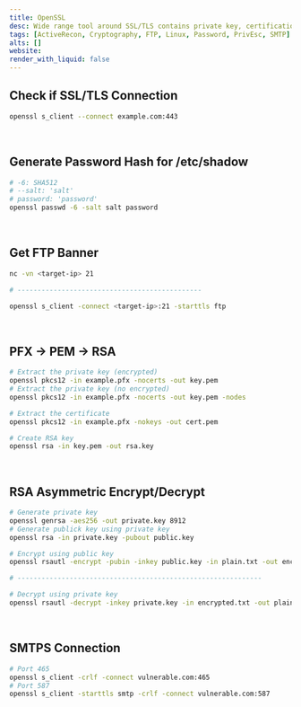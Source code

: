 ```yaml
---
title: OpenSSL
desc: Wide range tool around SSL/TLS contains private key, certifications, etc. It is also used to generate the password hash for /etc/passwd in Linux.
tags: [ActiveRecon, Cryptography, FTP, Linux, Password, PrivEsc, SMTP]
alts: []
website:
render_with_liquid: false
---
```


## Check if SSL/TLS Connection

```sh
openssl s_client --connect example.com:443
```

<br />

## Generate Password Hash for /etc/shadow

```sh
# -6: SHA512
# --salt: 'salt'
# password: 'password'
openssl passwd -6 -salt salt password
```

<br />

## Get FTP Banner

```sh
nc -vn <target-ip> 21

# ----------------------------------------------

openssl s_client -connect <target-ip>:21 -starttls ftp
```

<br />

## PFX -> PEM -> RSA

```sh
# Extract the private key (encrypted)
openssl pkcs12 -in example.pfx -nocerts -out key.pem
# Extract the private key (no encrypted)
openssl pkcs12 -in example.pfx -nocerts -out key.pem -nodes

# Extract the certificate
openssl pkcs12 -in example.pfx -nokeys -out cert.pem

# Create RSA key
openssl rsa -in key.pem -out rsa.key
```

<br />

## RSA Asymmetric Encrypt/Decrypt

```sh
# Generate private key
openssl genrsa -aes256 -out private.key 8912
# Generate publick key using private key
openssl rsa -in private.key -pubout public.key

# Encrypt using public key
openssl rsautl -encrypt -pubin -inkey public.key -in plain.txt -out encrypted.txt

# -------------------------------------------------------------

# Decrypt using private key
openssl rsautl -decrypt -inkey private.key -in encrypted.txt -out plain.txt
```

<br />

## SMTPS Connection

```sh
# Port 465
openssl s_client -crlf -connect vulnerable.com:465
# Port 587
openssl s_client -starttls smtp -crlf -connect vulnerable.com:587
```